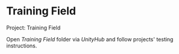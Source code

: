 # Training Field
<p>Project: Training Field</p>
Open <i>Training Field</i> folder via <i>UnityHub</i> and follow projects' testing instructions.
